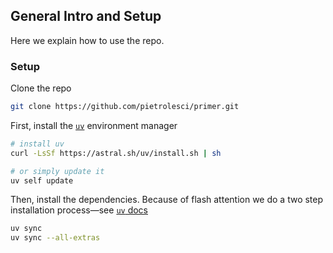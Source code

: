 ## General Intro and Setup

Here we explain how to use the repo.


### Setup

Clone the repo

```bash
git clone https://github.com/pietrolesci/primer.git
```

First, install the [`uv`](https://docs.astral.sh/uv/concepts/projects) environment manager

```bash
# install uv
curl -LsSf https://astral.sh/uv/install.sh | sh

# or simply update it
uv self update
```

Then, install the dependencies. Because of flash attention we do a two step installation process—see [`uv` docs](https://docs.astral.sh/uv/concepts/projects/config/#build-isolation)

```bash
uv sync
uv sync --all-extras
```